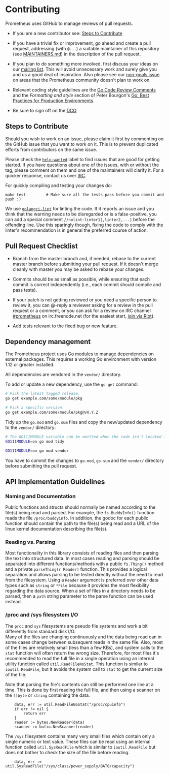 # Contributing

Prometheus uses GitHub to manage reviews of pull requests.

- If you are a new contributor see: [Steps to Contribute](#steps-to-contribute)

- If you have a trivial fix or improvement, go ahead and create a pull request,
  addressing (with `@...`) a suitable maintainer of this repository (see
  [MAINTAINERS.md](MAINTAINERS.md)) in the description of the pull request.

- If you plan to do something more involved, first discuss your ideas
  on our [mailing list](https://groups.google.com/forum/?fromgroups#!forum/prometheus-developers).
  This will avoid unnecessary work and surely give you and us a good deal
  of inspiration. Also please see our [non-goals issue](https://github.com/prometheus/docs/issues/149) on areas that the Prometheus community doesn't plan to work on.

- Relevant coding style guidelines are the [Go Code Review
  Comments](https://code.google.com/p/go-wiki/wiki/CodeReviewComments)
  and the _Formatting and style_ section of Peter Bourgon's [Go: Best
  Practices for Production
  Environments](https://peter.bourgon.org/go-in-production/#formatting-and-style).

- Be sure to sign off on the [DCO](https://github.com/probot/dco#how-it-works)

## Steps to Contribute

Should you wish to work on an issue, please claim it first by commenting on the GitHub issue that you want to work on it. This is to prevent duplicated efforts from contributors on the same issue.

Please check the [`help-wanted`](https://github.com/prometheus/procfs/issues?q=is%3Aissue+is%3Aopen+label%3A%22help+wanted%22) label to find issues that are good for getting started. If you have questions about one of the issues, with or without the tag, please comment on them and one of the maintainers will clarify it. For a quicker response, contact us over [IRC](https://prometheus.io/community).

For quickly compiling and testing your changes do:

```
make test         # Make sure all the tests pass before you commit and push :)
```

We use [`golangci-lint`](https://github.com/golangci/golangci-lint) for linting the code. If it reports an issue and you think that the warning needs to be disregarded or is a false-positive, you can add a special comment `//nolint:linter1[,linter2,...]` before the offending line. Use this sparingly though, fixing the code to comply with the linter's recommendation is in general the preferred course of action.

## Pull Request Checklist

- Branch from the master branch and, if needed, rebase to the current master branch before submitting your pull request. If it doesn't merge cleanly with master you may be asked to rebase your changes.

- Commits should be as small as possible, while ensuring that each commit is correct independently (i.e., each commit should compile and pass tests).

- If your patch is not getting reviewed or you need a specific person to review it, you can @-reply a reviewer asking for a review in the pull request or a comment, or you can ask for a review on IRC channel [#prometheus](https://webchat.freenode.net/?channels=#prometheus) on irc.freenode.net (for the easiest start, [join via Riot](https://riot.im/app/#/room/#prometheus:matrix.org)).

- Add tests relevant to the fixed bug or new feature.

## Dependency management

The Prometheus project uses [Go modules](https://golang.org/cmd/go/#hdr-Modules__module_versions__and_more) to manage dependencies on external packages. This requires a working Go environment with version 1.12 or greater installed.

All dependencies are vendored in the `vendor/` directory.

To add or update a new dependency, use the `go get` command:

```bash
# Pick the latest tagged release.
go get example.com/some/module/pkg

# Pick a specific version.
go get example.com/some/module/pkg@vX.Y.Z
```

Tidy up the `go.mod` and `go.sum` files and copy the new/updated dependency to the `vendor/` directory:

```bash
# The GO111MODULE variable can be omitted when the code isn't located in GOPATH.
GO111MODULE=on go mod tidy

GO111MODULE=on go mod vendor
```

You have to commit the changes to `go.mod`, `go.sum` and the `vendor/` directory before submitting the pull request.

## API Implementation Guidelines

### Naming and Documentation

Public functions and structs should normally be named according to the file(s) being read and parsed. For example,
the `fs.BuddyInfo()` function reads the file `/proc/buddyinfo`. In addition, the godoc for each public function
should contain the path to the file(s) being read and a URL of the linux kernel documentation describing the file(s).

### Reading vs. Parsing

Most functionality in this library consists of reading files and then parsing the text into structured data. In most
cases reading and parsing should be separated into different functions/methods with a public `fs.Thing()` method and
a private `parseThing(r Reader)` function. This provides a logical separation and allows parsing to be tested
directly without the need to read from the filesystem. Using a `Reader` argument is preferred over other data types
such as `string` or `*File` because it provides the most flexibility regarding the data source. When a set of files
in a directory needs to be parsed, then a `path` string parameter to the parse function can be used instead.

### /proc and /sys filesystem I/O

The `proc` and `sys` filesystems are pseudo file systems and work a bit differently from standard disk I/O.  
Many of the files are changing continuously and the data being read can in some cases change between subsequent
reads in the same file. Also, most of the files are relatively small (less than a few KBs), and system calls
to the `stat` function will often return the wrong size. Therefore, for most files it's recommended to read the
full file in a single operation using an internal utility function called `util.ReadFileNoStat`.
This function is similar to `ioutil.ReadFile`, but it avoids the system call to `stat` to get the current size of
the file.

Note that parsing the file's contents can still be performed one line at a time. This is done by first reading
the full file, and then using a scanner on the `[]byte` or `string` containing the data.

```
    data, err := util.ReadFileNoStat("/proc/cpuinfo")
    if err != nil {
        return err
    }
    reader := bytes.NewReader(data)
    scanner := bufio.NewScanner(reader)
```

The `/sys` filesystem contains many very small files which contain only a single numeric or text value. These files
can be read using an internal function called `util.SysReadFile` which is similar to `ioutil.ReadFile` but does
not bother to check the size of the file before reading.

```
    data, err := util.SysReadFile("/sys/class/power_supply/BAT0/capacity")
```
